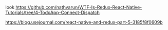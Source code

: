 look 
https://github.com/nathvarun/WTF-Is-Redux-React-Native-Tutorials/tree/4-TodoApp-Connect-Dispatch


https://blog.usejournal.com/react-native-and-redux-part-5-3185f8f0609b

